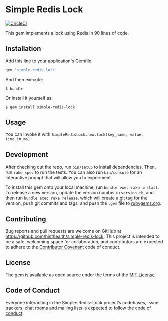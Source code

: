 # Simple Redis Lock

[![CircleCI](https://circleci.com/gh/hinthealth/simple-redis-lock/tree/master.svg?style=svg&circle-token=572e9e02e6a60342db0e62647bcc0ced8295435f)](https://circleci.com/gh/hinthealth/simple-redis-lock/tree/master)

This gem implements a lock using Redis in 90 lines of code.

## Installation

Add this line to your application's Gemfile:

```ruby
gem 'simple-redis-lock'
```

And then execute:

    $ bundle

Or install it yourself as:

    $ gem install simple-redis-lock

## Usage

You can invoke it with `SimpleRedisLock.new.lock(key_name, value, time_in_ms)`

## Development

After checking out the repo, run `bin/setup` to install dependencies. Then, run `rake spec` to run the tests. You can also run `bin/console` for an interactive prompt that will allow you to experiment.

To install this gem onto your local machine, run `bundle exec rake install`. To release a new version, update the version number in `version.rb`, and then run `bundle exec rake release`, which will create a git tag for the version, push git commits and tags, and push the `.gem` file to [rubygems.org](https://rubygems.org).

## Contributing

Bug reports and pull requests are welcome on GitHub at https://github.com/hinthealth/simple-redis-lock. This project is intended to be a safe, welcoming space for collaboration, and contributors are expected to adhere to the [Contributor Covenant](http://contributor-covenant.org) code of conduct.

## License

The gem is available as open source under the terms of the [MIT License](https://opensource.org/licenses/MIT).

## Code of Conduct

Everyone interacting in the Simple::Redis::Lock project’s codebases, issue trackers, chat rooms and mailing lists is expected to follow the [code of conduct](https://github.com/hinthealth/simple-redis-lock/blob/master/CODE_OF_CONDUCT.md).
